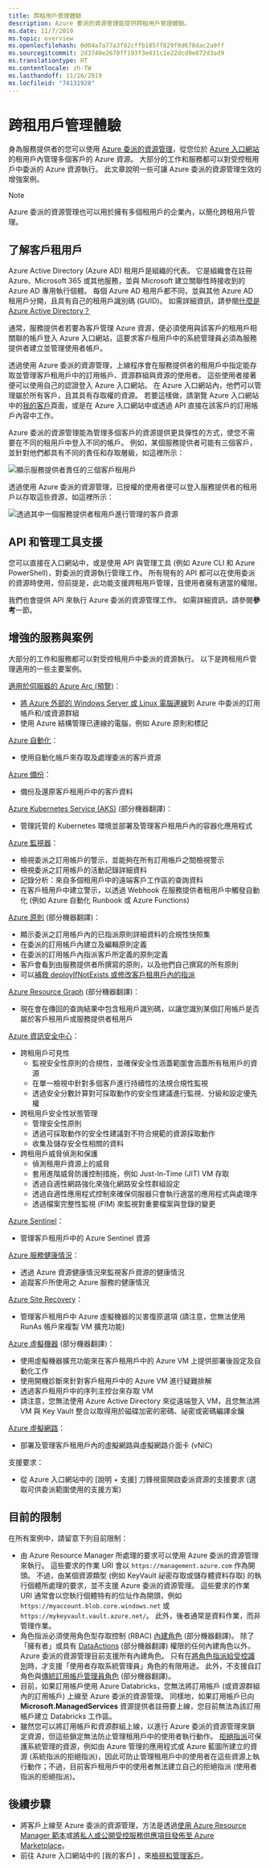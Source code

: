 ```yaml
---
title: 跨租用戶管理體驗
description: Azure 委派的資源管理能提供跨租用戶管理體驗。
ms.date: 11/7/2019
ms.topic: overview
ms.openlocfilehash: 0d04a7a77a3f92cffb185ff829f0d678dac2a9ff
ms.sourcegitcommit: 2d3740e2670ff193f3e031c1e22dcd9e072d3ad9
ms.translationtype: HT
ms.contentlocale: zh-TW
ms.lasthandoff: 11/16/2019
ms.locfileid: "74131928"
---
```

# <a name="cross-tenant-management-experiences"></a>跨租用戶管理體驗

身為服務提供者的您可以使用 [Azure 委派的資源管理](../concepts/azure-delegated-resource-management.md)，從您位於 [Azure 入口網站](https://portal.azure.com)的租用戶內管理多個客戶的 Azure 資源。 大部分的工作和服務都可以對受控租用戶中委派的 Azure 資源執行。 此文章說明一些可讓 Azure 委派的資源管理生效的增強案例。

> [!NOTE]
> Azure 委派的資源管理也可以用於擁有多個租用戶的企業內，以簡化跨租用戶管理。

## <a name="understanding-customer-tenants"></a>了解客戶租用戶

Azure Active Directory (Azure AD) 租用戶是組織的代表。 它是組織會在註冊 Azure、Microsoft 365 或其他服務，並與 Microsoft 建立關聯性時接收到的 Azure AD 專用執行個體。 每個 Azure AD 租用戶都不同，並與其他 Azure AD 租用戶分開，且具有自己的租用戶識別碼 (GUID)。 如需詳細資訊，請參閱[什麼是 Azure Active Directory？](https://docs.microsoft.com/azure/active-directory/fundamentals/active-directory-whatis)

通常，服務提供者若要為客戶管理 Azure 資源，便必須使用與該客戶的租用戶相關聯的帳戶登入 Azure 入口網站，這要求客戶租用戶中的系統管理員必須為服務提供者建立並管理使用者帳戶。

透過使用 Azure 委派的資源管理，上線程序會在服務提供者的租用戶中指定能存取並管理客戶租用戶中的訂用帳戶、資源群組與資源的使用者。 這些使用者接著便可以使用自己的認證登入 Azure 入口網站。 在 Azure 入口網站內，他們可以管理屬於所有客戶，且其具有存取權的資源。 若要這樣做，請瀏覽 Azure 入口網站中的[我的客戶](../how-to/view-manage-customers.md)頁面，或是在 Azure 入口網站中或透過 API 直接在該客戶的訂用帳戶內容中工作。

Azure 委派的資源管理能為管理多個客戶的資源提供更具彈性的方式，使您不需要在不同的租用戶中登入不同的帳戶。 例如，某個服務提供者可能有三個客戶，並針對他們都具有不同的責任和存取層級，如這裡所示：

![顯示服務提供者責任的三個客戶租用戶](../media/azure-delegated-resource-management-customer-tenants.jpg)

透過使用 Azure 委派的資源管理，已授權的使用者便可以登入服務提供者的租用戶以存取這些資源，如這裡所示：

![透過其中一個服務提供者租用戶進行管理的客戶資源](../media/azure-delegated-resource-management-service-provider-tenant.jpg)

## <a name="apis-and-management-tool-support"></a>API 和管理工具支援

您可以直接在入口網站中，或是使用 API 與管理工具 (例如 Azure CLI 和 Azure PowerShell)，對委派的資源執行管理工作。 所有現有的 API 都可以在使用委派的資源時使用，但前提是，此功能支援跨租用戶管理，且使用者擁有適當的權限。

我們也會提供 API 來執行 Azure 委派的資源管理工作。 如需詳細資訊，請參閱**參考**一節。

## <a name="enhanced-services-and-scenarios"></a>增強的服務與案例

大部分的工作和服務都可以對受控租用戶中委派的資源執行。 以下是跨租用戶管理適用的一些主要案例。

[適用於伺服器的 Azure Arc (預覽)](https://docs.microsoft.com/azure/azure-arc/servers/overview)：

- [將 Azure 外部的 Windows Server 或 Linux 電腦連線](https://docs.microsoft.com/azure/azure-arc/servers/quickstart-onboard-portal)到 Azure 中委派的訂用帳戶和/或資源群組
- 使用 Azure 結構管理已連線的電腦，例如 Azure 原則和標記

[Azure 自動化](https://docs.microsoft.com/azure/automation/)：

- 使用自動化帳戶來存取及處理委派的客戶資源

[Azure 備份](https://docs.microsoft.com/azure/backup/)：

- 備份及還原客戶租用戶中的客戶資料

[Azure Kubernetes Service (AKS)](https://docs.microsoft.com//azure/aks/) \(部分機器翻譯\)：

- 管理託管的 Kubernetes 環境並部署及管理客戶租用戶內的容器化應用程式

[Azure 監視器](https://docs.microsoft.com/azure/azure-monitor/)：

- 檢視委派之訂用帳戶的警示，並能夠在所有訂用帳戶之間檢視警示
- 檢視委派之訂用帳戶的活動記錄詳細資料
- 記錄分析：來自多個租用戶中的遠端客戶工作區的查詢資料
- 在客戶租用戶中建立警示，以透過 Webhook 在服務提供者租用戶中觸發自動化 (例如 Azure 自動化 Runbook 或 Azure Functions)

[Azure 原則](https://docs.microsoft.com/azure/governance/policy/) \(部分機器翻譯\)：

- 顯示委派之訂用帳戶內的已指派原則詳細資料的合規性快照集
- 在委派的訂用帳戶內建立及編輯原則定義
- 在委派的訂用帳戶內指派客戶所定義的原則定義
- 客戶會看到由服務提供者所撰寫的原則，以及他們自己撰寫的所有原則
- 可以[補救 deployIfNotExists 或修改客戶租用戶內的指派](../how-to/deploy-policy-remediation.md)

[Azure Resource Graph](https://docs.microsoft.com/azure/governance/resource-graph/) \(部分機器翻譯\)：

- 現在會在傳回的查詢結果中包含租用戶識別碼，以讓您識別某個訂用帳戶是否屬於客戶租用戶或服務提供者租用戶

[Azure 資訊安全中心](https://docs.microsoft.com/azure/security-center/)：

- 跨租用戶可見性
  - 監視安全性原則的合規性，並確保安全性涵蓋範圍會涵蓋所有租用戶的資源
  - 在單一檢視中針對多個客戶進行持續性的法規合規性監視
  - 透過安全分數計算對可採取動作的安全性建議進行監視、分級和設定優先權
- 跨租用戶安全性狀態管理
  - 管理安全性原則
  - 透過可採取動作的安全性建議對不符合規範的資源採取動作
  - 收集及儲存安全性相關的資料
- 跨租用戶威脅偵測和保護
  - 偵測租用戶資源上的威脅
  - 套用進階威脅防護控制措施，例如 Just-In-Time (JIT) VM 存取
  - 透過自適性網路強化來強化網路安全性群組設定
  - 透過自適性應用程式控制來確保伺服器只會執行適當的應用程式與處理序
  - 透過檔案完整性監視 (FIM) 來監視對重要檔案與登錄的變更

[Azure Sentinel](https://docs.microsoft.com/azure/sentinel/multiple-tenants-service-providers)：

- 管理客戶租用戶中的 Azure Sentinel 資源

[Azure 服務健康情況](https://docs.microsoft.com/azure/service-health/)：

- 透過 Azure 資源健康情況來監視客戶資源的健康情況
- 追蹤客戶所使用之 Azure 服務的健康情況

[Azure Site Recovery](https://docs.microsoft.com/azure/site-recovery/)：

- 管理客戶租用戶中 Azure 虛擬機器的災害復原選項 (請注意，您無法使用 RunAs 帳戶來複製 VM 擴充功能)

[Azure 虛擬機器](https://docs.microsoft.com/azure/virtual-machines/) \(部分機器翻譯\)：

- 使用虛擬機器擴充功能來在客戶租用戶中的 Azure VM 上提供部署後設定及自動化工作
- 使用開機診斷來針對客戶租用戶中的 Azure VM 進行疑難排解
- 透過客戶租用戶中的序列主控台來存取 VM
- 請注意，您無法使用 Azure Active Directory 來從遠端登入 VM，且您無法將 VM 與 Key Vault 整合以取得用於磁碟加密的密碼、祕密或密碼編譯金鑰

[Azure 虛擬網路](https://docs.microsoft.com/azure/virtual-network/)：

- 部署及管理客戶租用戶內的虛擬網路與虛擬網路介面卡 (vNIC)

支援要求：

- 從 Azure 入口網站中的 [說明 + 支援]  刀鋒視窗開啟委派資源的支援要求 (選取可供委派範圍使用的支援方案)

## <a name="current-limitations"></a>目前的限制
在所有案例中，請留意下列目前限制：

- 由 Azure Resource Manager 所處理的要求可以使用 Azure 委派的資源管理來執行。 這些要求的作業 URI 會以 `https://management.azure.com` 作為開頭。 不過，由某個資源類型 (例如 KeyVault 祕密存取或儲存體資料存取) 的執行個體所處理的要求，並不支援 Azure 委派的資源管理。 這些要求的作業 URI 通常會以您執行個體特有的位址作為開頭，例如 `https://myaccount.blob.core.windows.net` 或 `https://mykeyvault.vault.azure.net/`。 此外，後者通常是資料作業，而非管理作業。 
- 角色指派必須使用角色型存取控制 (RBAC) [內建角色](https://docs.microsoft.com/azure/role-based-access-control/built-in-roles) \(部分機器翻譯\)。 除了「擁有者」或具有 [DataActions](https://docs.microsoft.com/azure/role-based-access-control/role-definitions#dataactions) \(部分機器翻譯\) 權限的任何內建角色以外，Azure 委派的資源管理目前支援所有內建角色。 只有在[將角色指派給受控識別](../how-to/deploy-policy-remediation.md#create-a-user-who-can-assign-roles-to-a-managed-identity-in-the-customer-tenant)時，才支援「使用者存取系統管理員」角色的有限用途。  此外，不支援自訂角色與[傳統訂用帳戶管理員角色](https://docs.microsoft.com/azure/role-based-access-control/classic-administrators) \(部分機器翻譯\)。
- 目前，如果訂用帳戶使用 Azure Databricks，您無法將訂用帳戶 (或資源群組內的訂用帳戶) 上線至 Azure 委派的資源管理。 同樣地，如果訂用帳戶已向 **Microsoft.ManagedServices** 資源提供者註冊要上線，您目前無法為該訂用帳戶建立 Databricks 工作區。
- 雖然您可以將訂用帳戶和資源群組上線，以進行 Azure 委派的資源管理來鎖定資源，但這些鎖定無法防止管理租用戶中的使用者執行動作。 [拒絕指派](https://docs.microsoft.com/azure/role-based-access-control/deny-assignments)可保護系統管理的資源，例如由 Azure 管理的應用程式或 Azure 藍圖所建立的資源 (系統指派的拒絕指派)，因此可防止管理租用戶中的使用者在這些資源上執行動作；不過，目前客戶租用戶中的使用者無法建立自己的拒絕指派 (使用者指派的拒絕指派)。

## <a name="next-steps"></a>後續步驟

- 將客戶上線至 Azure 委派的資源管理，方法是透過[使用 Azure Resource Manager 範本](../how-to/onboard-customer.md)或[將私人或公開受控服務供應項目發佈至 Azure Marketplace](../how-to/publish-managed-services-offers.md)。
- 前往 Azure 入口網站中的 [我的客戶]  ，來[檢視和管理客戶](../how-to/view-manage-customers.md)。

